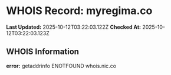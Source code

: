 # WHOIS Record: myregima.co

**Last Updated:** 2025-10-12T03:22:03.122Z
**Checked At:** 2025-10-12T03:22:03.123Z

## WHOIS Information

**error:** getaddrinfo ENOTFOUND whois.nic.co

